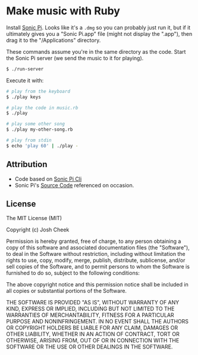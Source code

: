 Make music with Ruby
====================

Install [Sonic Pi](http://sonic-pi.net/#mac).
Looks like it's a `.dmg` so you can probably just run it,
but if it ultimately gives you a "Sonic Pi.app" file (might not display the ".app"),
then drag it to the "/Applications" directory.

These commands assume you're in the same directory as the code.
Start the Sonic Pi server (we send the music to it for playing).

```sh
$ ./run-server
```

Execute it with:

```sh
# play from the keyboard
$ ./play keys

# play the code in music.rb
$ ./play

# play some other song
$ ./play my-other-song.rb

# play from stdin
$ echo 'play 60' | ./play -
```

Attribution
-----------

* Code based on [Sonic Pi Cli](https://github.com/Widdershin/sonic-pi-cli)
* Sonic Pi's [Source Code](https://github.com/samaaron/sonic-pi) referenced on occasion.

License
-------

The MIT License (MIT)

Copyright (c) Josh Cheek

Permission is hereby granted, free of charge, to any person obtaining a copy
of this software and associated documentation files (the "Software"), to deal
in the Software without restriction, including without limitation the rights
to use, copy, modify, merge, publish, distribute, sublicense, and/or sell
copies of the Software, and to permit persons to whom the Software is
furnished to do so, subject to the following conditions:

The above copyright notice and this permission notice shall be included in
all copies or substantial portions of the Software.

THE SOFTWARE IS PROVIDED "AS IS", WITHOUT WARRANTY OF ANY KIND, EXPRESS OR
IMPLIED, INCLUDING BUT NOT LIMITED TO THE WARRANTIES OF MERCHANTABILITY,
FITNESS FOR A PARTICULAR PURPOSE AND NONINFRINGEMENT. IN NO EVENT SHALL THE
AUTHORS OR COPYRIGHT HOLDERS BE LIABLE FOR ANY CLAIM, DAMAGES OR OTHER
LIABILITY, WHETHER IN AN ACTION OF CONTRACT, TORT OR OTHERWISE, ARISING FROM,
OUT OF OR IN CONNECTION WITH THE SOFTWARE OR THE USE OR OTHER DEALINGS IN
THE SOFTWARE.
